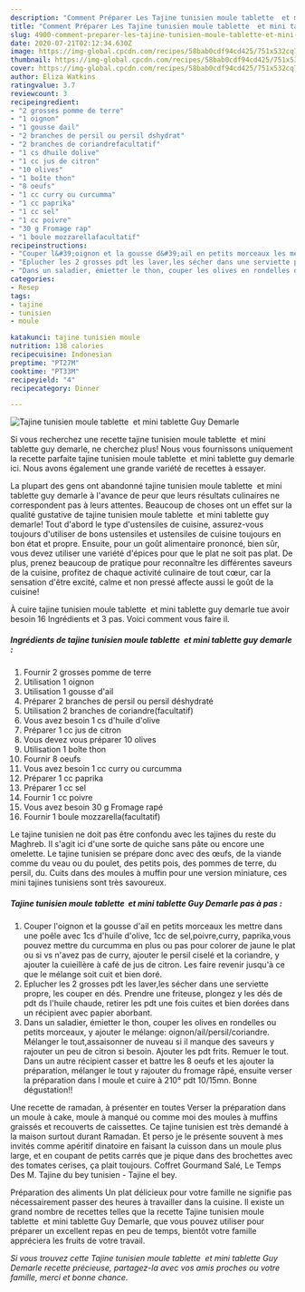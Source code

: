 ```yaml
---
description: "Comment Préparer Les Tajine tunisien moule tablette  et mini tablette Guy Demarle"
title: "Comment Préparer Les Tajine tunisien moule tablette  et mini tablette Guy Demarle"
slug: 4900-comment-preparer-les-tajine-tunisien-moule-tablette-et-mini-tablette-guy-demarle
date: 2020-07-21T02:12:34.630Z
image: https://img-global.cpcdn.com/recipes/58bab0cdf94cd425/751x532cq70/tajine-tunisien-moule-tablette-et-mini-tablette-guy-demarle-photo-principale-de-la-recette.jpg
thumbnail: https://img-global.cpcdn.com/recipes/58bab0cdf94cd425/751x532cq70/tajine-tunisien-moule-tablette-et-mini-tablette-guy-demarle-photo-principale-de-la-recette.jpg
cover: https://img-global.cpcdn.com/recipes/58bab0cdf94cd425/751x532cq70/tajine-tunisien-moule-tablette-et-mini-tablette-guy-demarle-photo-principale-de-la-recette.jpg
author: Eliza Watkins
ratingvalue: 3.7
reviewcount: 3
recipeingredient:
- "2 grosses pomme de terre"
- "1 oignon"
- "1 gousse dail"
- "2 branches de persil ou persil dshydrat"
- "2 branches de coriandrefacultatif"
- "1 cs dhuile dolive"
- "1 cc jus de citron"
- "10 olives"
- "1 boîte thon"
- "8 oeufs"
- "1 cc curry ou curcumma"
- "1 cc paprika"
- "1 cc sel"
- "1 cc poivre"
- "30 g Fromage rap"
- "1 boule mozzarellafacultatif"
recipeinstructions:
- "Couper l&#39;oignon et la gousse d&#39;ail en petits morceaux les mettre dans une poêle avec 1cs d&#39;huile d&#39;olive, 1cc de sel,poivre,curry, paprika,vous pouvez mettre du curcumma en plus ou pas pour colorer de jaune le plat ou si vs n&#39;avez pas de curry, ajouter le persil ciselé et la coriandre, y ajouter la cuieillère à café de jus de citron. Les faire revenir jusqu&#39;à ce que le mélange soit cuit et bien doré."
- "Eplucher les 2 grosses pdt les laver,les sécher dans une serviette propre, les couper en dés. Prendre une friteuse, plongez y les dés de pdt ds l&#39;huile chaude, retirer les pdt une fois cuites et bien dorées dans un récipient avec papier aborbant."
- "Dans un saladier, émietter le thon, couper les olives en rondelles ou petits morceaux, y ajouter le mélange: oignon/ail/persil/coriandre. Mélanger le tout,assaisonner de nuveau si il manque des saveurs y rajouter un peu de citron si besoin. Ajouter les pdt frits. Remuer le tout. Dans un autre récipient casser et battre les 8 oeufs et les ajouter la préparation, mélanger le tout y rajouter du fromage râpé, ensuite verser la préparation dans l moule et cuire à 210° pdt 10/15mn. Bonne dégustation!!"
categories:
- Resep
tags:
- tajine
- tunisien
- moule

katakunci: tajine tunisien moule 
nutrition: 138 calories
recipecuisine: Indonesian
preptime: "PT27M"
cooktime: "PT33M"
recipeyield: "4"
recipecategory: Dinner

---
```



![Tajine tunisien moule tablette  et mini tablette Guy Demarle](https://img-global.cpcdn.com/recipes/58bab0cdf94cd425/751x532cq70/tajine-tunisien-moule-tablette-et-mini-tablette-guy-demarle-photo-principale-de-la-recette.jpg)

Si vous recherchez une recette tajine tunisien moule tablette  et mini tablette guy demarle, ne cherchez plus! Nous vous fournissons uniquement la recette parfaite tajine tunisien moule tablette  et mini tablette guy demarle ici. Nous avons également une grande variété de recettes à essayer.

La plupart des gens ont abandonné tajine tunisien moule tablette  et mini tablette guy demarle à l'avance de peur que leurs résultats culinaires ne correspondent pas à leurs attentes. Beaucoup de choses ont un effet sur la qualité gustative de tajine tunisien moule tablette  et mini tablette guy demarle! Tout d'abord le type d'ustensiles de cuisine, assurez-vous toujours d'utiliser de bons ustensiles et ustensiles de cuisine toujours en bon état et propre. Ensuite, pour un goût alimentaire prononcé, bien sûr, vous devez utiliser une variété d'épices pour que le plat ne soit pas plat. De plus, prenez beaucoup de pratique pour reconnaître les différentes saveurs de la cuisine, profitez de chaque activité culinaire de tout cœur, car la sensation d'être excité, calme et non pressé affecte aussi le goût de la cuisine!

<!--inarticleads1-->

À cuire tajine tunisien moule tablette  et mini tablette guy demarle tue avoir besoin 16 Ingrédients et 3 pas. Voici comment vous faire il.

##### Ingrédients de tajine tunisien moule tablette  et mini tablette guy demarle :

1. Fournir 2 grosses pomme de terre
1. Utilisation 1 oignon
1. Utilisation 1 gousse d&#39;ail
1. Préparer 2 branches de persil ou persil déshydraté
1. Utilisation 2 branches de coriandre(facultatif)
1. Vous avez besoin 1 cs d&#39;huile d&#39;olive
1. Préparer 1 cc jus de citron
1. Vous devez vous préparer 10 olives
1. Utilisation 1 boîte thon
1. Fournir 8 oeufs
1. Vous avez besoin 1 cc curry ou curcumma
1. Préparer 1 cc paprika
1. Préparer 1 cc sel
1. Fournir 1 cc poivre
1. Vous avez besoin 30 g Fromage rapé
1. Fournir 1 boule mozzarella(facultatif)


Le tajine tunisien ne doit pas être confondu avec les tajines du reste du Maghreb. Il s&#39;agit ici d&#39;une sorte de quiche sans pâte ou encore une omelette. Le tajine tunisien se prépare donc avec des œufs, de la viande comme du veau ou du poulet, des petits pois, des pommes de terre, du persil, du. Cuits dans des moules à muffin pour une version miniature, ces mini tajines tunisiens sont très savoureux. 

<!--inarticleads2-->

##### Tajine tunisien moule tablette  et mini tablette Guy Demarle pas à pas :

1. Couper l&#39;oignon et la gousse d&#39;ail en petits morceaux les mettre dans une poêle avec 1cs d&#39;huile d&#39;olive, 1cc de sel,poivre,curry, paprika,vous pouvez mettre du curcumma en plus ou pas pour colorer de jaune le plat ou si vs n&#39;avez pas de curry, ajouter le persil ciselé et la coriandre, y ajouter la cuieillère à café de jus de citron. Les faire revenir jusqu&#39;à ce que le mélange soit cuit et bien doré.
1. Eplucher les 2 grosses pdt les laver,les sécher dans une serviette propre, les couper en dés. Prendre une friteuse, plongez y les dés de pdt ds l&#39;huile chaude, retirer les pdt une fois cuites et bien dorées dans un récipient avec papier aborbant.
1. Dans un saladier, émietter le thon, couper les olives en rondelles ou petits morceaux, y ajouter le mélange: oignon/ail/persil/coriandre. Mélanger le tout,assaisonner de nuveau si il manque des saveurs y rajouter un peu de citron si besoin. Ajouter les pdt frits. Remuer le tout. Dans un autre récipient casser et battre les 8 oeufs et les ajouter la préparation, mélanger le tout y rajouter du fromage râpé, ensuite verser la préparation dans l moule et cuire à 210° pdt 10/15mn. Bonne dégustation!!


Une recette de ramadan, à présenter en toutes Verser la préparation dans un moule à cake, moule à manqué ou comme moi des moules à muffins graissés et recouverts de caissettes. Ce tajine tunisien est très demandé à la maison surtout durant Ramadan. Et perso je le présente souvent à mes invités comme apéritif dinatoire en faisant la cuisson dans un moule plus large, et en coupant de petits carrés que je pique dans des brochettes avec des tomates cerises, ça plait toujours. Coffret Gourmand Salé, Le Temps Des M. Tajine du bey tunisien - Tajine el bey. 

<!--inarticleads1-->

<p>
Préparation des aliments Un plat délicieux pour votre famille ne signifie pas nécessairement passer des heures à travailler dans la cuisine. Il existe un grand nombre de recettes telles que la recette Tajine tunisien moule tablette  et mini tablette Guy Demarle, que vous pouvez utiliser pour préparer un excellent repas en peu de temps, bientôt votre famille appréciera les fruits de votre travail.
</p>

<p>
<i>Si vous trouvez cette Tajine tunisien moule tablette  et mini tablette Guy Demarle recette précieuse, partagez-la avec vos amis proches ou votre famille, merci et bonne chance.</i>
</p>
